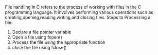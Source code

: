 File handling in C refers to the process of working with files 
in the C programming language. It involves performing 
various operations such as creating,opening,reading,writing,and
 closing files.
Steps to Processing a file:

1. Declare a file pointer variable
2. Open a file using fopen()
3. Process the file using the appropriate function
4. close the file using fclose()
